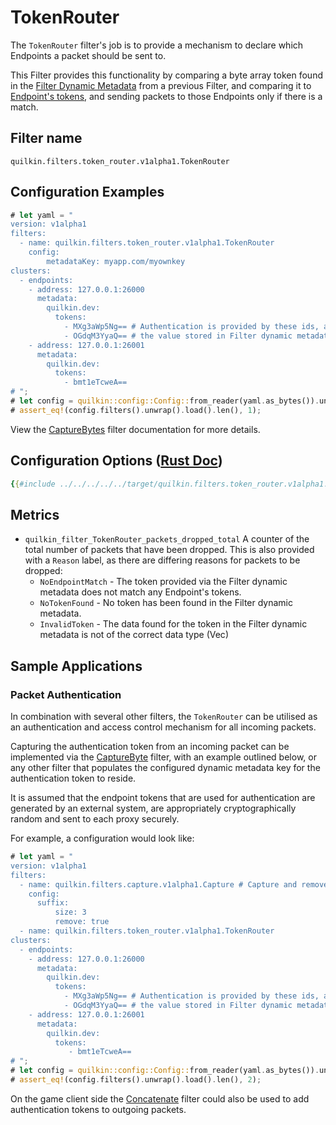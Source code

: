 # TokenRouter

The `TokenRouter` filter's job is to provide a mechanism to declare which Endpoints a packet should be sent to.

This Filter provides this functionality by comparing a byte array token found in the
[Filter Dynamic Metadata][filter-dynamic-metadata] from a previous Filter, and comparing it to
[Endpoint's tokens][endpoint-tokens], and sending packets to those Endpoints only if there is a match.

## Filter name
```text
quilkin.filters.token_router.v1alpha1.TokenRouter
```

## Configuration Examples
```rust
# let yaml = "
version: v1alpha1
filters:
  - name: quilkin.filters.token_router.v1alpha1.TokenRouter
    config:
        metadataKey: myapp.com/myownkey
clusters:
  - endpoints:
    - address: 127.0.0.1:26000
      metadata:
        quilkin.dev:
          tokens:
            - MXg3aWp5Ng== # Authentication is provided by these ids, and matched against
            - OGdqM3YyaQ== # the value stored in Filter dynamic metadata
    - address: 127.0.0.1:26001
      metadata:
        quilkin.dev:
          tokens:
            - bmt1eTcweA==
# ";
# let config = quilkin::config::Config::from_reader(yaml.as_bytes()).unwrap();
# assert_eq!(config.filters().unwrap().load().len(), 1);
```

View the [CaptureBytes](capture.md) filter documentation for more details.

## Configuration Options ([Rust Doc](../../../../api/quilkin/filters/token_router/struct.Config.html))

```yaml
{{#include ../../../../../target/quilkin.filters.token_router.v1alpha1.yaml}}
```

## Metrics

* `quilkin_filter_TokenRouter_packets_dropped_total`
  A counter of the total number of packets that have been dropped. This is also provided with a `Reason` label, as there
  are differing reasons for packets to be dropped:
    * `NoEndpointMatch` - The token provided via the Filter dynamic metadata does not match any Endpoint's tokens.
    * `NoTokenFound` - No token has been found in the Filter dynamic metadata.
    * `InvalidToken` - The data found for the token in the Filter dynamic metadata is not of the correct data type
       (Vec<u8>)

## Sample Applications

### Packet Authentication

In combination with several other filters, the `TokenRouter` can be utilised as an authentication and access control
mechanism for all incoming packets.

Capturing the authentication token from an incoming packet can be implemented via the [CaptureByte](capture.md)
filter, with an example outlined below, or any other filter that populates the configured dynamic metadata key for the
authentication token to reside.

It is assumed that the endpoint tokens that are used for authentication are generated by an external system, are
appropriately cryptographically random and sent to each proxy securely.

For example, a configuration would look like:

```rust
# let yaml = "
version: v1alpha1
filters:
  - name: quilkin.filters.capture.v1alpha1.Capture # Capture and remove the authentication token
    config:
      suffix:
          size: 3
          remove: true
  - name: quilkin.filters.token_router.v1alpha1.TokenRouter
clusters:
  - endpoints:
    - address: 127.0.0.1:26000
      metadata:
        quilkin.dev:
          tokens:
            - MXg3aWp5Ng== # Authentication is provided by these ids, and matched against
            - OGdqM3YyaQ== # the value stored in Filter dynamic metadata
    - address: 127.0.0.1:26001
      metadata:
        quilkin.dev:
          tokens:
             - bmt1eTcweA==
# ";
# let config = quilkin::config::Config::from_reader(yaml.as_bytes()).unwrap();
# assert_eq!(config.filters().unwrap().load().len(), 2);
```

On the game client side the [Concatenate](concatenate.md) filter could also be used to add authentication
tokens to outgoing packets.

[filter-dynamic-metadata]: ../filters.md#filter-dynamic-metadata
[endpoint-tokens]: ../../proxy.md#endpoints
